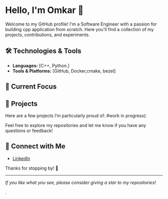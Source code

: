 # Hello, I'm Omkar 👋

Welcome to my GitHub profile! I'm a Software Engineer with a passion for building cpp application from scratch. Here you'll find a collection of my projects, contributions, and experiments.

## 🛠️ Technologies & Tools

- **Languages:** [C++, Python.]
- **Tools & Platforms:** [GitHub, Docker,cmake, bezel]

## 🌱 Current Focus

## 📂 Projects

Here are a few projects I’m particularly proud of:
#work in progress(:

Feel free to explore my repositories and let me know if you have any questions or feedback!


## 🤝 Connect with Me

- [LinkedIn](https://www.linkedin.com/in/omkarshirdhone-352893214)

Thanks for stopping by! 🚀

---

_If you like what you see, please consider giving a star to my repositories!_

.

